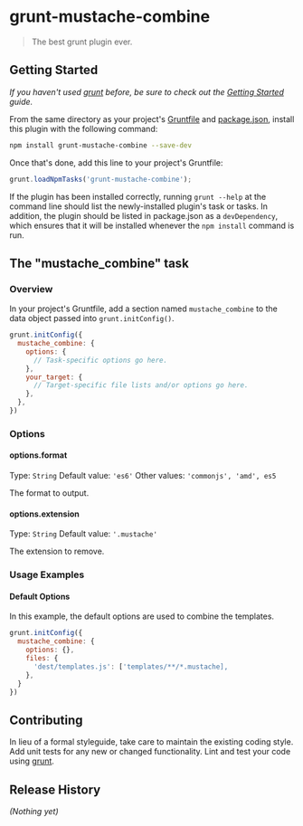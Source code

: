 # grunt-mustache-combine

> The best grunt plugin ever.

## Getting Started
_If you haven't used [grunt][] before, be sure to check out the [Getting Started][] guide._

From the same directory as your project's [Gruntfile][Getting Started] and [package.json][], install this plugin with the following command:

```bash
npm install grunt-mustache-combine --save-dev
```

Once that's done, add this line to your project's Gruntfile:

```js
grunt.loadNpmTasks('grunt-mustache-combine');
```

If the plugin has been installed correctly, running `grunt --help` at the command line should list the newly-installed plugin's task or tasks. In addition, the plugin should be listed in package.json as a `devDependency`, which ensures that it will be installed whenever the `npm install` command is run.

[grunt]: http://gruntjs.com/
[Getting Started]: https://github.com/gruntjs/grunt/blob/devel/docs/getting_started.md
[package.json]: https://npmjs.org/doc/json.html

## The "mustache_combine" task

### Overview
In your project's Gruntfile, add a section named `mustache_combine` to the data object passed into `grunt.initConfig()`.

```js
grunt.initConfig({
  mustache_combine: {
    options: {
      // Task-specific options go here.
    },
    your_target: {
      // Target-specific file lists and/or options go here.
    },
  },
})
```

### Options

#### options.format
Type: `String`
Default value: `'es6'`
Other values: `'commonjs', 'amd', es5`

The format to output.

#### options.extension
Type: `String`
Default value: `'.mustache'`

The extension to remove.

### Usage Examples

#### Default Options
In this example, the default options are used to combine the templates.

```js
grunt.initConfig({
  mustache_combine: {
    options: {},
    files: {
      'dest/templates.js': ['templates/**/*.mustache],
    },
  }
})
```

## Contributing
In lieu of a formal styleguide, take care to maintain the existing coding style. Add unit tests for any new or changed functionality. Lint and test your code using [grunt][].

## Release History
_(Nothing yet)_
